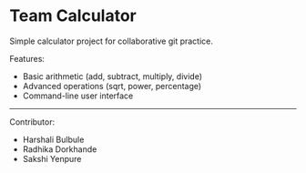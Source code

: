 # Team Calculator

Simple calculator project for collaborative git practice.

Features:
- Basic arithmetic (add, subtract, multiply, divide)
- Advanced operations (sqrt, power, percentage)
- Command-line user interface

---

Contributor:
- Harshali Bulbule
- Radhika Dorkhande
- Sakshi Yenpure
